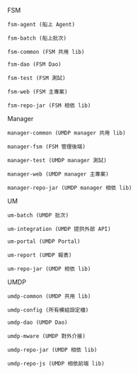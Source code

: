 FSM

	fsm-agent (船上 Agent)
	
	fsm-batch (船上批次)
	
	fsm-common (FSM 共用 lib)
	
	fsm-dao (FSM Dao)
	
	fsm-test (FSM 測試)
	
	fsm-web (FSM 主專案)
	
	fsm-repo-jar (FSM 相依 lib)
	
Manager

	manager-common (UMDP manager 共用 lib)
	
	manager-fsm (FSM 管理後端)
	
	manager-test (UMDP manager 測試)
	
	manager-web (UMDP manager 主專案)
	
	manager-repo-jar (UMDP manager 相依 lib)
	
UM

	um-batch (UMDP 批次)
	
	um-integration (UMDP 提拱外部 API)
	
	um-portal (UMDP Portal)
	
	um-report (UMDP 報表)
	
	um-repo-jar (UMDP 相依 lib)
	
UMDP

	umdp-common (UMDP 共用 lib)
	
	umdp-config (所有模組設定檔)
	
	umdp-dao (UMDP Dao)
	
	umdp-mware (UMDP 對外介接)
	
	umdp-repo-jar (UMDP 相依 lib)
	
	umdp-repo-js (UMDP 相依前端 lib)
	